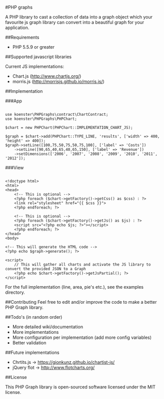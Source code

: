 #PHP graphs

A PHP library to cast a collection of data into a graph object which your favourite js graph library can convert into a beautiful graph for your application.

##Requirements

* PHP 5.5.9 or greater

##Supported javascript libraries

Current JS implementations:
* Chart.js (http://www.chartjs.org/)
* morris.js (http://morrisjs.github.io/morris.js/)

##Implementation

###App

```

use koenster\PHPGraphs\contract\ChartContract;
use koenster\PHPGraphs\PHPChart;

$chart = new PHPChart(PHPChart::IMPLEMENTATION_CHART_JS);

$graph = $chart->add(PHPChart::TYPE_LINE, 'results', ['width' => 400, 'height' => 400]);
$graph->setLine([100,75,50,75,50,75,100], ['label' => 'Costs'])
    ->setLine([90,65,40,65,40,65,150], ['label' => 'Revenue'])
    ->setDimensions(['2006', '2007', '2008', '2009', '2010', '2011', '2012']);

```

###View

```

<!doctype html>
<html>
<head>
    <!-- This is optional -->
    <?php foreach ($chart->getFactory()->getCss() as $css) : ?>
    <link rel="stylesheet" href="{{ $css }}">
    <?php endforeach; ?>

    <!-- This is optional -->
    <?php foreach ($chart->getFactory()->getJs() as $js) : ?>
    <script src="<?php echo $js; ?>"></script>
    <?php endforeach; ?>
</head>
<body>

<!-- This will generate the HTML code -->
<?php echo $graph->generate(); ?>

<script>
    // This will gather all charts and activate the JS library to convert the provided JSON to a Graph
    <?php echo $chart->getFactory()->getJsPartial(); ?>
</script>

```

For the full implementation (line, area, pie's etc.), see the examples directory.

##Contributing
Feel free to edit and/or improve the code to make a better PHP Graph library.

##Todo's (in random order)

* More detailed wiki/documentation
* More implementations
* More configuration per implementation (add more config variables)
* Better validation

##Future implementations

* Chrtits.js -> https://gionkunz.github.io/chartist-js/
* jQuery flot -> http://www.flotcharts.org/

##License

This PHP Graph library is open-sourced software licensed under the MIT license.
